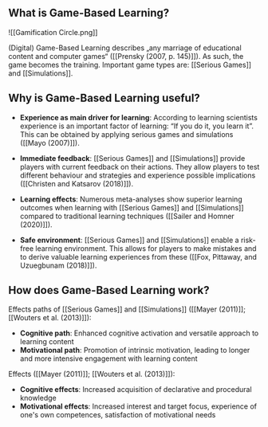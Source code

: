 ## What is Game-Based Learning?

![[Gamification Circle.png]]

(Digital) Game-Based Learning describes „any marriage of educational content and computer games“ ([[Prensky (2007, p. 145)]]). As such, the game becomes the training. Important game types are: [[Serious Games]] and [[Simulations]].

## Why is Game-Based Learning useful?
- **Experience as main driver for learning**: According to learning scientists experience is an important factor of learning: “If you do it, you learn it”. This can be obtained by applying serious games and simulations ([[Mayo (2007)]]).

- **Immediate feedback**: [[Serious Games]] and [[Simulations]] provide players with current feedback on their actions. They allow players to test different behaviour and strategies and experience possible implications ([[Christen and Katsarov (2018)]]).

- **Learning effects**: Numerous meta-analyses show superior learning outcomes when learning with [[Serious Games]] and [[Simulations]] compared to traditional learning techniques ([[Sailer and Homner (2020)]]).

- **Safe environment**: [[Serious Games]] and [[Simulations]] enable a risk-free learning environment. This allows for players to make mistakes and to derive valuable learning experiences from these ([[Fox, Pittaway, and Uzuegbunam (2018)]]).

## How does Game-Based Learning work?
Effects paths of [[Serious Games]] and [[Simulations]] ([[Mayer (2011)]]; [[Wouters et al. (2013)]]):
-   **Cognitive path**: Enhanced cognitive activation and versatile approach to learning content
-   **Motivational path**: Promotion of intrinsic motivation, leading to longer and more intensive engagement with learning content
    
Effects ([[Mayer (2011)]]; [[Wouters et al. (2013)]]):
-   **Cognitive effects**: Increased acquisition of declarative and procedural knowledge
-   **Motivational effects**: Increased interest and target focus, experience of one's own competences, satisfaction of motivational needs
